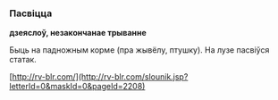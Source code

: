 ### Пасвіцца
**дзеяслоў, незакончанае трыванне**

Быць на падножным корме (пра жывёлу, птушку). На лузе пасвіўся статак.

<a rel="author">[http://rv-blr.com/](http://rv-blr.com/slounik.jsp?letterId=0&maskId=0&pageId=2208)</a>
